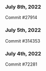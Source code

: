 ### July 8th, 2022

Commit #27914

### July 5th, 2022

Commit #314353


### July 4th, 2022

Commit #72281
